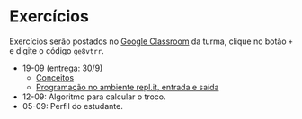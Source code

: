 # Exercícios


Exercícios serão postados no [Google Classroom](https://classroom.google.com) da turma, clique no botão `+` e digite o código `ge8vtrr`. 

   + 19-09 (entrega: 30/9)
      - [Conceitos](exercicios/exercicio03-conceitos.md)
      - [Programação no ambiente repl.it, entrada e saída](exercicios/exercicio04-somaAB.md)
   + 12-09: Algoritmo para calcular o troco.
   + 05-09: Perfil do estudante.

